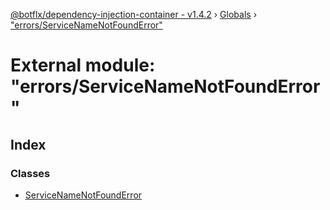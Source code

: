 [@botflx/dependency-injection-container - v1.4.2](../README.md) › [Globals](../globals.md) › ["errors/ServiceNameNotFoundError"](_errors_servicenamenotfounderror_.md)

# External module: "errors/ServiceNameNotFoundError"

## Index

### Classes

* [ServiceNameNotFoundError](../classes/_errors_servicenamenotfounderror_.servicenamenotfounderror.md)
